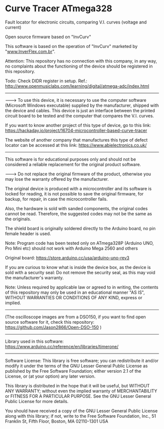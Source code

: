 # Curve Tracer ATmega328
Fault locator for electronic circuits, comparing V.I. curves (voltage and current)

Open source firmware based on "InvCurv"

This software is based on the operation of "InvCurv" marketed by "www.InverFlex.com.br".

Attention: This repository has no connection with this company, in any way, no complaints about the functioning of the device should be registered in this repository.

Todo: Check DIDR register in setup.
Ref.: http://www.openmusiclabs.com/learning/digital/atmega-adc/index.html

--------------

---> To use this device, it is necessary to use the computer software (Microsoft Windows executable) supplied by the manufacturer, shipped with the device and cables.
This device is just an interface between the printed circuit board to be tested and the computer that compares the V.I. curves.

If you want to know another project of this type of device, go to this link:
https://hackaday.io/project/16704-microcontroller-based-curve-tracer

The website of another company that manufactures this type of defect locator can be accessed at this link:
https://www.abielectronics.co.uk/

--------------

This software is for educational purposes only and should not be considered a reliable replacement for the original product software.

---> Do not replace the original firmware of the product, otherwise you may lose the warranty offered by the manufacturer.

The original device is produced with a microcontroller and its software is locked for reading, it is not possible to save the original firmware, for backup, for repair, in case the microcontroller fails.

Also, the hardware is sold with sanded components, the original codes cannot be read. Therefore, the suggested codes may not be the same as the originals.

The shield board is originally soldered directly to the Arduino board, no pin female header is used.

Note: Program code has been tested only on ATmega328P (Arduino UNO, Pro Mini etc) should not work with Arduino Mega 2560 and others

Original board: https://store.arduino.cc/usa/arduino-uno-rev3

If you are curious to know what is inside the device box, as the device is sold with a security seal: Do not remove the security seal, as this may void the manufacturer's warranty.

Note: Unless required by applicable law or agreed to in writing, the contents of this repository may only be used in an educational manner "AS IS", WITHOUT WARRANTIES OR CONDITIONS OF ANY KIND, express or implied.

--------------

(The oscilloscope images are from a DSO150, if you want to find open source software for it, check this repository: https://github.com/Jason2866/Open-DSO-150 )

--------------

Library used in this software: https://www.arduino.cc/reference/en/libraries/timerone/

--------------

Software License:
This library is free software; you can redistribute it and/or modify it under the terms of the GNU Lesser General Public License as published by the Free Software Foundation; either version 2.1 of the License, or (at your option) any later version.

This library is distributed in the hope that it will be useful, but WITHOUT ANY WARRANTY; without even the implied warranty of MERCHANTABILITY or FITNESS FOR A PARTICULAR PURPOSE. See the GNU Lesser General Public License for more details.

You should have received a copy of the GNU Lesser General Public License along with this library; if not, write to the Free Software Foundation, Inc., 51 Franklin St, Fifth Floor, Boston, MA 02110-1301 USA
